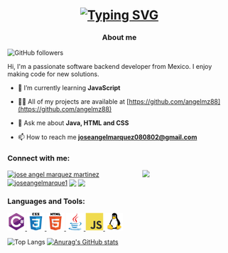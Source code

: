 <h1 align="center"><a href="https://git.io/typing-svg"><img src="https://readme-typing-svg.demolab.com?font=Press+Start+2P&size=30&pause=500&color=A0B8F7&background=000000&center=true&vCenter=true&random=false&width=810&height=100&lines=Hi👋%2C+I'm+Angel+Marquez;Backend+Developer" alt="Typing SVG" /></a></h1>
<h3 align="center">About me</h3>
<img alt="GitHub followers" src="https://img.shields.io/github/followers/angelmz88">
<p>Hi, I'm a passionate software backend developer from Mexico. I enjoy making code for new solutions.</p>

- 🌱 I’m currently learning **JavaScript**

- 👨‍💻 All of my projects are available at [https://github.com/angelmz88](https://github.com/angelmz88)

- 💬 Ask me about **Java, HTML and CSS**

- 📫 How to reach me **joseangelmarquez080802@gmail.com**

<h3 align="left">Connect with me:</h3>
<img align='right' src='https://media.giphy.com/media/bcKmIWkUMCjVm/giphy.gif' width='200"'>
<p align="left">
<a href="https://linkedin.com/in/jose-angel-marquez-martinez" target="blank"><img align="center" src="https://raw.githubusercontent.com/rahuldkjain/github-profile-readme-generator/master/src/images/icons/Social/linked-in-alt.svg" alt="jose angel marquez martinez" height="30" width="40" /></a>
<a href="https://www.hackerrank.com/joseangelmarque1" target="blank"><img align="center" src="https://raw.githubusercontent.com/rahuldkjain/github-profile-readme-generator/master/src/images/icons/Social/hackerrank.svg" alt="joseangelmarque1" height="30" width="40" /></a>
<a href="https://www.discordapp.com/users/666830064041590788" target="blank"><img align=center src="https://img.shields.io/badge/Discord-7289DA?style=for-the-badge&logo=discord&logoColor=white"></a>
<a href="https://informaticesmx.blogspot.com/" target="blank"><img align="center" src="https://img.shields.io/badge/Blogger-FF5722?style=for-the-badge&logo=blogger&logoColor=white"></a>
</p>

<h3 align="left">Languages and Tools:</h3>
<p align="left"> <a href="https://www.w3schools.com/cs/" target="_blank" rel="noreferrer"> <img src="https://raw.githubusercontent.com/devicons/devicon/master/icons/csharp/csharp-original.svg" alt="csharp" width="40" height="40"/> </a> <a href="https://www.w3schools.com/css/" target="_blank" rel="noreferrer"> <img src="https://raw.githubusercontent.com/devicons/devicon/master/icons/css3/css3-original-wordmark.svg" alt="css3" width="40" height="40"/> </a> <a href="https://www.w3.org/html/" target="_blank" rel="noreferrer"> <img src="https://raw.githubusercontent.com/devicons/devicon/master/icons/html5/html5-original-wordmark.svg" alt="html5" width="40" height="40"/> </a> <a href="https://www.java.com" target="_blank" rel="noreferrer"> <img src="https://raw.githubusercontent.com/devicons/devicon/master/icons/java/java-original.svg" alt="java" width="40" height="40"/> </a> <a href="https://developer.mozilla.org/en-US/docs/Web/JavaScript" target="_blank" rel="noreferrer"> <img src="https://raw.githubusercontent.com/devicons/devicon/master/icons/javascript/javascript-original.svg" alt="javascript" width="40" height="40"/> </a> <a href="https://www.linux.org/" target="_blank" rel="noreferrer"> <img src="https://raw.githubusercontent.com/devicons/devicon/master/icons/linux/linux-original.svg" alt="linux" width="40" height="40"/> </a> </p>


![Top Langs](https://github-readme-stats.vercel.app/api/top-langs/?username=angelmz88&langs_count=8&theme=holi) [![Anurag's GitHub stats](https://github-readme-stats.vercel.app/api?username=angelmz88&theme=holi)](https://github.com/anuraghazra/github-readme-stats)

